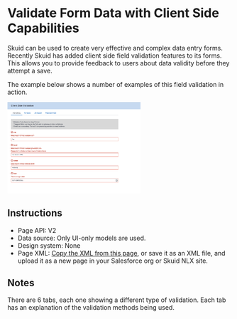 # Validate Form Data with Client Side Capabilities

Skuid can be used to create very effective and complex data entry forms.  Recently Skuid has added client side field validation features to its forms.  This allows you to provide feedback to users about data validity before they attempt a save. 

The example below shows a number of examples of this field validation in action.    

<img src="Form_Validation.png" width="300"></img>

## Instructions
- Page API:  V2
- Data source: Only UI-only models are used. 
- Design system: None   
- Page XML:  [Copy the XML from this page](Validation.xml?raw=true), or save it as an XML file, and upload it as a new page in your Salesforce org or Skuid NLX site.  

## Notes

There are 6 tabs, each one showing a different type of validation.  Each tab has an explanation of the validation methods being used. 
